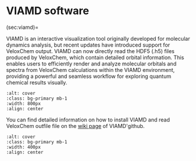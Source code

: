 # VIAMD software
(sec:viamd)=

VIAMD is an interactive visualization tool originally developed for molecular dynamics analysis, but recent updates have introduced support for VeloxChem output. VIAMD can now directly read the HDF5 (.h5) files produced by VeloxChem, which contain detailed orbital information. This enables users to efficiently render and analyze molecular orbitals and spectra from VeloxChem calculations within the VIAMD environment, providing a powerful and seamless workflow for exploring quantum chemical results visually.

```{image} ../images/viamd-vlx.png
:alt: cover
:class: bg-primary mb-1
:width: 800px
:align: center
```

You can find detailed information on how to install VIAMD and read VeloxChem outfile file on the [wiki page](https://github.com/scanberg/viamd/wiki/7.-VIAMD-for-VeloxChem) of VIAMD'github.


```{image} ../images/logo/viamd_logo_hires.png
:alt: cover
:class: bg-primary mb-1
:width: 400px
:align: center
```
